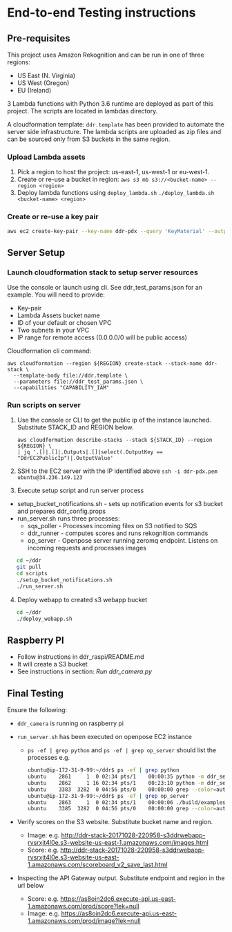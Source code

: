 # End-to-end Testing instructions

## Pre-requisites

This project uses Amazon Rekognition and can be run in one of three regions:
* US East (N. Virginia)
* US West (Oregon)
* EU (Ireland)

3 Lambda functions with Python 3.6 runtime are deployed as part of this project. 
The scripts are located in lambdas directory.

A cloudformation template: `ddr.template` has been provided to automate the server side infrastructure. 
The lambda scripts are uploaded as zip files and can be sourced only from S3 buckets in the same region.

### Upload Lambda assets
1. Pick a region to host the project: us-east-1, us-west-1 or eu-west-1.
2. Create or re-use a bucket in region: 
   `aws s3 mb s3://<bucket-name> --region <region>`
3. Deploy lambda functions using `deploy_lambda.sh`
   `./deploy_lambda.sh <bucket-name> <region>`

### Create or re-use a key pair
``` bash
aws ec2 create-key-pair --key-name ddr-pdx --query 'KeyMaterial' --output text > ~/.ssh/ddr-pdx.pem; chmod 600 ~/.ssh/ddr-pdx.pem
```

## Server Setup
   
### Launch cloudformation stack to setup server resources
Use the console or launch using cli. See ddr_test_params.json for an example. You will need to provide:
* Key-pair
* Lambda Assets bucket name
* ID of your default or chosen VPC
* Two subnets in your VPC
* IP range for remote access (0.0.0.0/0 will be public access)

Cloudformation cli command:

```
aws cloudformation --region ${REGION} create-stack --stack-name ddr-stack \
  --template-body file://ddr.template \
  --parameters file://ddr_test_params.json \
  --capabilities "CAPABILITY_IAM"
```   

### Run scripts on server
1. Use the console or CLI to get the public ip of the instance launched. Substitute STACK_ID and REGION below.

   ```
   aws cloudformation describe-stacks --stack ${STACK_ID} --region ${REGION} \
   | jq '.[]|.[]|.Outputs|.[]|select(.OutputKey == "DdrEC2PublicIp")|.OutputValue'
   ```

2. SSH to the EC2 server with the IP identified above
`ssh -i ddr-pdx.pem ubuntu@34.236.149.123`

3. Execute setup script and run server process
* setup_bucket_notifications.sh - sets up notification events for s3 bucket and prepares ddr_config.props
* run_server.sh runs three processes: 
  * sqs_poller - Processes incoming files on S3 notified to SQS
  * ddr_runner - computes scores and runs rekognition commands
  * op_server - Openpose server running zeromq endpoint. Listens on incoming requests and processes images
```bash
   cd ~/ddr
   git pull
   cd scripts
   ./setup_bucket_notifications.sh
   ./run_server.sh
```

4. Deploy webapp to created s3 webapp bucket
```bash
   cd ~/ddr
   ./deploy_webapp.sh
```
   
## Raspberry PI
* Follow instructions in ddr_raspi/README.md
* It will create a S3 bucket
* See instructions in section: *Run ddr_camera.py*

## Final Testing
Ensure the following:
* `ddr_camera` is running on raspberry pi
* `run_server.sh` has been executed on openpose EC2 instance
  * `ps -ef | grep python` and `ps -ef | grep op_server` should list the processes
  e.g.
      ```bash
      ubuntu@ip-172-31-9-99:~/ddr$ ps -ef | grep python
      ubuntu    2861     1  0 02:34 pts/1    00:00:35 python -m ddr_server.ddr_runner
      ubuntu    2862     1 16 02:34 pts/1    00:23:10 python -m ddr_server.sqs_poller
      ubuntu    3383  3282  0 04:56 pts/0    00:00:00 grep --color=auto python
      ubuntu@ip-172-31-9-99:~/ddr$ ps -ef | grep op_server
      ubuntu    2863     1  0 02:34 pts/1    00:00:06 ./build/examples/tutorial_pose/op_server.bin
      ubuntu    3385  3282  0 04:56 pts/0    00:00:00 grep --color=auto op_server
      ```
 
* Verify scores on the S3 website. Substitute bucket name and region.
  * Image: e.g. http://ddr-stack-20171028-220958-s3ddrwebapp-rvsrxjt4l0e.s3-website-us-east-1.amazonaws.com/images.html
  * Score: e.g. http://ddr-stack-20171028-220958-s3ddrwebapp-rvsrxjt4l0e.s3-website-us-east-1.amazonaws.com/scoreboard_v2_save_last.html
  
* Inspecting the API Gateway output. Substitute endpoint and region in the url below
  * Score: e.g. https://as8oin2dc6.execute-api.us-east-1.amazonaws.com/prod/score?lek=null
  * Image: e.g. https://as8oin2dc6.execute-api.us-east-1.amazonaws.com/prod/image?lek=null
  
